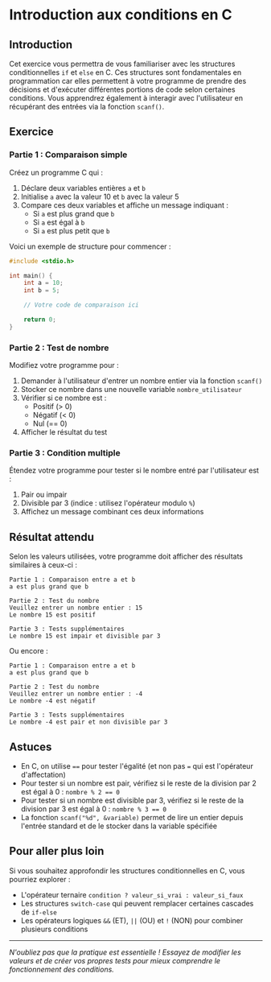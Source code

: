 # Introduction aux conditions en C

## Introduction

Cet exercice vous permettra de vous familiariser avec les structures conditionnelles `if` et `else` en C. Ces structures sont fondamentales en programmation car elles permettent à votre programme de prendre des décisions et d'exécuter différentes portions de code selon certaines conditions. Vous apprendrez également à interagir avec l'utilisateur en récupérant des entrées via la fonction `scanf()`.

## Exercice

### Partie 1 : Comparaison simple

Créez un programme C qui :

1. Déclare deux variables entières `a` et `b`
2. Initialise `a` avec la valeur 10 et `b` avec la valeur 5
3. Compare ces deux variables et affiche un message indiquant :
   - Si `a` est plus grand que `b`
   - Si `a` est égal à `b`
   - Si `a` est plus petit que `b`

Voici un exemple de structure pour commencer :

```c
#include <stdio.h>

int main() {
    int a = 10;
    int b = 5;

    // Votre code de comparaison ici

    return 0;
}
```

### Partie 2 : Test de nombre

Modifiez votre programme pour :

1. Demander à l'utilisateur d'entrer un nombre entier via la fonction `scanf()`
2. Stocker ce nombre dans une nouvelle variable `nombre_utilisateur`
3. Vérifier si ce nombre est :
   - Positif (> 0)
   - Négatif (< 0)
   - Nul (== 0)
4. Afficher le résultat du test

### Partie 3 : Condition multiple

Étendez votre programme pour tester si le nombre entré par l'utilisateur est :

1. Pair ou impair
2. Divisible par 3 (indice : utilisez l'opérateur modulo `%`)
3. Affichez un message combinant ces deux informations

## Résultat attendu

Selon les valeurs utilisées, votre programme doit afficher des résultats similaires à ceux-ci :

```
Partie 1 : Comparaison entre a et b
a est plus grand que b

Partie 2 : Test du nombre
Veuillez entrer un nombre entier : 15
Le nombre 15 est positif

Partie 3 : Tests supplémentaires
Le nombre 15 est impair et divisible par 3
```

Ou encore :

```
Partie 1 : Comparaison entre a et b
a est plus grand que b

Partie 2 : Test du nombre
Veuillez entrer un nombre entier : -4
Le nombre -4 est négatif

Partie 3 : Tests supplémentaires
Le nombre -4 est pair et non divisible par 3
```

## Astuces

- En C, on utilise `==` pour tester l'égalité (et non pas `=` qui est l'opérateur d'affectation)
- Pour tester si un nombre est pair, vérifiez si le reste de la division par 2 est égal à 0 : `nombre % 2 == 0`
- Pour tester si un nombre est divisible par 3, vérifiez si le reste de la division par 3 est égal à 0 : `nombre % 3 == 0`
- La fonction `scanf("%d", &variable)` permet de lire un entier depuis l'entrée standard et de le stocker dans la variable spécifiée

## Pour aller plus loin

Si vous souhaitez approfondir les structures conditionnelles en C, vous pourriez explorer :

- L'opérateur ternaire `condition ? valeur_si_vrai : valeur_si_faux`
- Les structures `switch-case` qui peuvent remplacer certaines cascades de `if-else`
- Les opérateurs logiques `&&` (ET), `||` (OU) et `!` (NON) pour combiner plusieurs conditions

---

_N'oubliez pas que la pratique est essentielle ! Essayez de modifier les valeurs et de créer vos propres tests pour mieux comprendre le fonctionnement des conditions._
